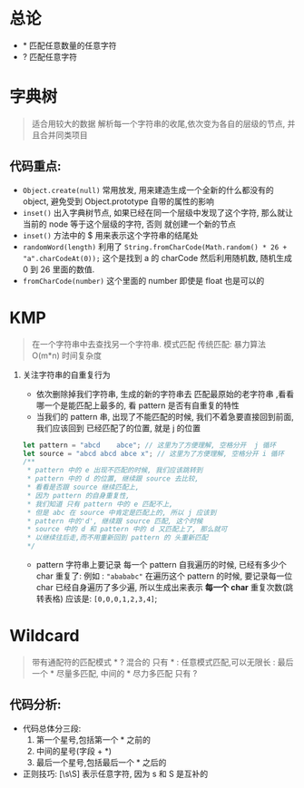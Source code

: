 # 总论

-   \* 匹配任意数量的任意字符
-   ? 匹配任意字符

# 字典树

> 适合用较大的数据
> 解析每一个字符串的收尾,依次变为各自的层级的节点, 并且合并同类项目

## 代码重点:

-   `Object.create(null)` 常用放发, 用来建造生成一个全新的什么都没有的 object, 避免受到 Object.prototype 自带的属性的影响
-   `inset()` 出入字典树节点, 如果已经在同一个层级中发现了这个字符, 那么就让当前的 node 等于这个层级的字符, 否则 就创建一个新的节点
-   `inset()` 方法中的 \$ 用来表示这个字符串的结尾处
-   `randomWord(length)` 利用了 `String.fromCharCode(Math.random() * 26 + "a".charCodeAt(0));` 这个是找到 a 的 charCode 然后利用随机数, 随机生成 0 到 26 里面的数值.
-   `fromCharCode(number)` 这个里面的 number 即使是 float 也是可以的

# KMP

> 在一个字符串中去查找另一个字符串. 模式匹配
> 传统匹配: 暴力算法 O(m\*n) 时间复杂度

1.  关注字符串的自重复行为

    -   依次删除掉我们字符串, 生成的新的字符串去 匹配最原始的老字符串 ,看看哪一个是能匹配上最多的, 看 pattern 是否有自重复的特性
    -   当我们的 pattern 串, 出现了不能匹配的时候, 我们不着急要直接回到前面, 我们应该回到 已经匹配了的位置, 就是 j 的位置

    ```javascript
    let pattern = "abcd    abce"; // 这里为了方便理解, 空格分开  j 循环
    let source = "abcd abcd abce x"; // 这里为了方便理解, 空格分开 i 循环
    /**
     * pattern 中的 e 出现不匹配的时候, 我们应该跳转到
     * pattern 中的 d 的位置, 继续跟 source 去比较,
     * 看看是否跟 source 继续匹配上,
     * 因为 pattern 的自身重复性,
     * 我们知道 只有 pattern 中的 e 匹配不上,
     * 但是 abc 在 source 中肯定是匹配上的, 所以 j 应该到
     * pattern 中的'd', 继续跟 source 匹配, 这个时候
     * source 中的 d 和 pattern 中的 d 又匹配上了, 那么就可
     * 以继续往后走,而不用重新回到 pattern 的 头重新匹配
     */
    ```

    -   pattern 字符串上要记录 每一个 pattern 自我遍历的时候, 已经有多少个 char 重复了: 例如 : `"abababc"` 在遍历这个 pattern 的时候, 要记录每一位 char 已经自身遍历了多少遍, 所以生成出来表示 **每一个 char** 重复次数(跳转表格) 应该是: `[0,0,0,1,2,3,4]`;

# Wildcard

> 带有通配符的匹配模式 \* ? 混合的
> 只有 \* : 任意模式匹配,可以无限长 : 最后一个 \* 尽量多匹配, 中间的 \* 尽力多匹配
> 只有 ?

## 代码分析:

-   代码总体分三段:
    1. 第一个星号,包括第一个 \* 之前的
    2. 中间的星号(字段 + \*)
    3. 最后一个星号,包括最后一个 \* 之后的
-   正则技巧: [\\s\\S] 表示任意字符, 因为 s 和 S 是互补的
